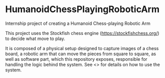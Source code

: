 # HumanoidChessPlayingRoboticArm
Internship project of creating a Humanoid Chess-playing Robotic Arm

This project uses the Stockfish chess engine (https://stockfishchess.org/) to decide what move to play.

It is composed of a physical setup designed to capture images of a chess board, a robotic arm that 
can move the pieces from square to square, as well as software part, which this repository exposes, responsible
for handling the logic behind the system. 
See <> for details on how to use the system.

